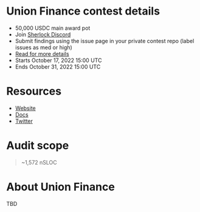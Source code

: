 # Union Finance contest details

- 50,000 USDC main award pot
- Join [Sherlock Discord](https://discord.gg/MABEWyASkp)
- Submit findings using the issue page in your private contest repo (label issues as med or high)
- [Read for more details](https://docs.sherlock.xyz/audits/watsons)
- Starts October 17, 2022 15:00 UTC
- Ends October 31, 2022 15:00 UTC

# Resources

- [Website](https://union.finance/)
- [Docs](https://docs.union.finance/)
- [Twitter](https://twitter.com/unionprotocol)

# Audit scope

> ~1,572 nSLOC

# About Union Finance

TBD

